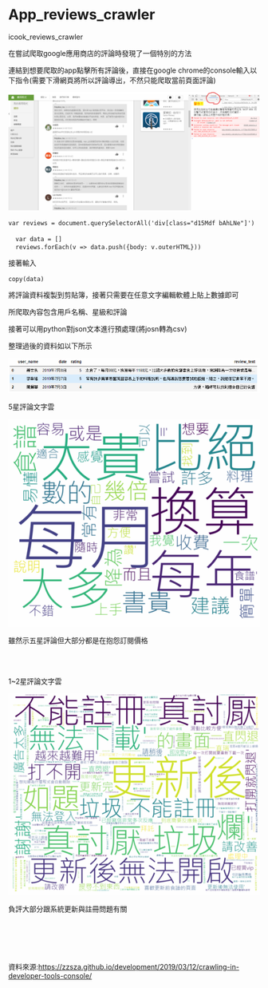 # App_reviews_crawler
icook_reviews_crawler

在嘗試爬取google應用商店的評論時發現了一個特別的方法


連結到想要爬取的app點擊所有評論後，直接在google chrome的console輸入以下指令(需要下滑網頁將所以評論導出，不然只能爬取當前頁面評論)

![GitHub](https://github.com/chiajung0001/App_reviews_crawler/blob/master/chrome_console.png)

```
var reviews = document.querySelectorAll('div[class="d15Mdf bAhLNe"]')
	
  var data = []
  reviews.forEach(v => data.push({body: v.outerHTML}))
```



接著輸入
```
copy(data)
```
將評論資料複製到剪貼簿，接著只需要在任意文字編輯軟體上貼上數據即可

所爬取內容包含用戶名稱、星級和評論

接著可以用python對json文本進行預處理(將josn轉為csv)

整理過後的資料如以下所示

![Github](https://github.com/chiajung0001/App_reviews_crawler/blob/master/reviews_df.png)



5星評論文字雲

![Github](https://github.com/chiajung0001/App_reviews_crawler/blob/master/wordcloud_5.png)

雖然示五星評論但大部分都是在抱怨訂閱價格

<br>

<br>

1~2星評論文字雲

![Github](https://github.com/chiajung0001/App_reviews_crawler/blob/master/wordcloud_2.png)

負評大部分跟系統更新與註冊問題有關

<br>

<br>

<br>

<br>





資料來源:https://zzsza.github.io/development/2019/03/12/crawling-in-developer-tools-console/

